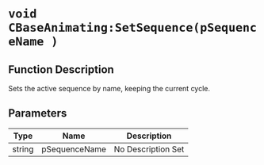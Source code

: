 # `void CBaseAnimating:SetSequence(pSequenceName )`
## Function Description
Sets the active sequence by name, keeping the current cycle.
## Parameters
Type|Name|Description
--|--|--
string|pSequenceName|No Description Set
